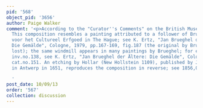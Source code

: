 ```yaml
---
pid: '568'
object_pid: '3656'
author: Paige Walker
comment: '<p>According to the "Curator''s Comments" on the British Museum website:
  This composition resembles a painting attributed to a follower of Brueghel at Rijksdienst
  voor het Cultureel Erfgoed in The Hague; see K. Ertz, "Jan Brueghel der Ältere:
  Die Gemälde", Cologne, 1979, pp.167-169, fig.187 (the original by Brueghel is apparently
  lost); the same windmill appears in many paintings by Brueghel; for example the,
  inv.no.138, see K. Ertz, "Jan Brueghel der Ältere: Die Gemälde", Cologne, 1979,
  cat.no.151. An etching by Hollar (New Hollstein 1109), published by Joannes Meyssens
  in Antwerp in 1651, reproduces the composition in reverse; see 1856,0607.30.</p>

  '
post_date: 10/09/13
order: '567'
collection: discussion
---
```

